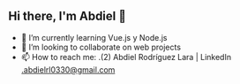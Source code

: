 ## Hi there, I'm Abdiel 👋

- 🌱 I’m currently learning Vue.js y Node.js
- 👯 I’m looking to collaborate on web projects
- 📫 How to reach me:
  .(2) Abdiel Rodríguez Lara | LinkedIn<br>
  .abdielrl0330@gmail.com
<!--
**Erick0330/Erick0330** is a ✨ _special_ ✨ repository because its `README.md` (this file) appears on your GitHub profile.

Here are some ideas to get you started:

- 🔭 I’m currently working on ...


- 🤔 I’m looking for help with ...
- 💬 Ask me about ...
- 📫 How to reach me: ...
- 😄 Pronouns: ...
- ⚡ Fun fact: ...
-->
